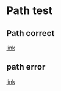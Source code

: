 # Path test
## Path correct
[link]('https://www.youtube.com/watch?v=PzB16cBy9CA&list=RDX33aqdYUAQM&index=6')
## path error
[link]('https://www.ionos.es/paginas-web/desarrollo-web/tutorial-de-markdown')

